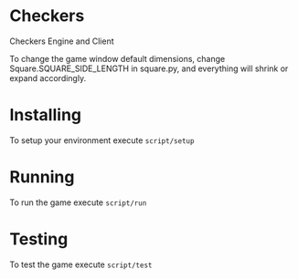 # Checkers
Checkers Engine and Client

To change the game window default dimensions, change Square.SQUARE_SIDE_LENGTH
in square.py, and everything will shrink or expand accordingly.

# Installing

To setup your environment execute `script/setup`

# Running

To run the game execute `script/run`

# Testing

To test the game execute `script/test`
